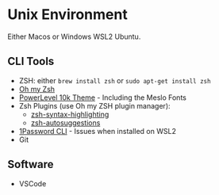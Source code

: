 # Unix Environment
Either Macos or Windows WSL2 Ubuntu.

## CLI Tools
- ZSH: either `brew install zsh` or `sudo apt-get install zsh`
- [Oh my Zsh](https://ohmyz.sh/#install)
- [PowerLevel 10k Theme](https://github.com/romkatv/powerlevel10k?tab=readme-ov-file#installation) - Including the Meslo Fonts
- Zsh Plugins (use Oh my ZSH plugin manager):
  - [zsh-syntax-highlighting](https://github.com/zsh-users/zsh-syntax-highlighting/blob/master/INSTALL.md)
  - [zsh-autosuggestions](https://github.com/zsh-users/zsh-autosuggestions/blob/master/INSTALL.md)
- [1Password CLI](https://developer.1password.com/docs/cli/get-started/) - Issues when installed on WSL2
- Git

## Software
- VSCode
